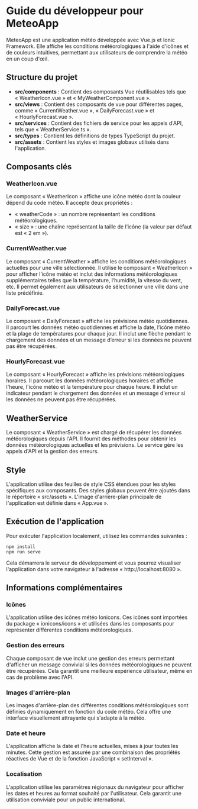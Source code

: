 # Guide du développeur pour MeteoApp

MeteoApp est une application météo développée avec Vue.js et Ionic Framework. Elle affiche les conditions météorologiques à l'aide d'icônes et de couleurs intuitives, permettant aux utilisateurs de comprendre la météo en un coup d'œil.

## Structure du projet

- **src/components** : Contient des composants Vue réutilisables tels que « WeatherIcon.vue » et « MyWeatherComponent.vue ».
- **src/views** : Contient des composants de vue pour différentes pages, comme « CurrentWeather.vue », « DailyForecast.vue » et « HourlyForecast.vue ».
- **src/services** : Contient des fichiers de service pour les appels d'API, tels que « WeatherService.ts ».
- **src/types** : Contient les définitions de types TypeScript du projet.
- **src/assets** : Contient les styles et images globaux utilisés dans l'application.

## Composants clés

### WeatherIcon.vue
Le composant « WeatherIcon » affiche une icône météo dont la couleur dépend du code météo. Il accepte deux propriétés :
- « weatherCode » : un nombre représentant les conditions météorologiques.
- « size » : une chaîne représentant la taille de l’icône (la valeur par défaut est « 2 em »).

### CurrentWeather.vue
Le composant « CurrentWeather » affiche les conditions météorologiques actuelles pour une ville sélectionnée. Il utilise le composant « WeatherIcon » pour afficher l’icône météo et inclut des informations météorologiques supplémentaires telles que la température, l’humidité, la vitesse du vent, etc. Il permet également aux utilisateurs de sélectionner une ville dans une liste prédéfinie.

### DailyForecast.vue
Le composant « DailyForecast » affiche les prévisions météo quotidiennes. Il parcourt les données météo quotidiennes et affiche la date, l’icône météo et la plage de températures pour chaque jour. Il inclut une flèche pendant le chargement des données et un message d’erreur si les données ne peuvent pas être récupérées.

### HourlyForecast.vue
Le composant « HourlyForecast » affiche les prévisions météorologiques horaires. Il parcourt les données météorologiques horaires et affiche l'heure, l'icône météo et la température pour chaque heure. Il inclut un indicateur pendant le chargement des données et un message d'erreur si les données ne peuvent pas être récupérées.

## WeatherService
Le composant « WeatherService » est chargé de récupérer les données météorologiques depuis l'API. Il fournit des méthodes pour obtenir les données météorologiques actuelles et les prévisions. Le service gère les appels d'API et la gestion des erreurs.

## Style
L'application utilise des feuilles de style CSS étendues pour les styles spécifiques aux composants. Des styles globaux peuvent être ajoutés dans le répertoire « src/assets ». L'image d'arrière-plan principale de l'application est définie dans « App.vue ».

## Exécution de l'application
Pour exécuter l'application localement, utilisez les commandes suivantes :
```
npm install
npm run serve
```
Cela démarrera le serveur de développement et vous pourrez visualiser l'application dans votre navigateur à l'adresse « http://localhost:8080 ».

## Informations complémentaires

### Icônes
L'application utilise des icônes météo Ionicons. Ces icônes sont importées du package « ionicons/icons » et utilisées dans les composants pour représenter différentes conditions météorologiques.

### Gestion des erreurs
Chaque composant de vue inclut une gestion des erreurs permettant d'afficher un message convivial si les données météorologiques ne peuvent être récupérées. Cela garantit une meilleure expérience utilisateur, même en cas de problème avec l'API.

### Images d'arrière-plan
Les images d'arrière-plan des différentes conditions météorologiques sont définies dynamiquement en fonction du code météo. Cela offre une interface visuellement attrayante qui s'adapte à la météo.

### Date et heure
L'application affiche la date et l'heure actuelles, mises à jour toutes les minutes. Cette gestion est assurée par une combinaison des propriétés réactives de Vue et de la fonction JavaScript « setInterval ».

### Localisation
L'application utilise les paramètres régionaux du navigateur pour afficher les dates et heures au format souhaité par l'utilisateur. Cela garantit une utilisation conviviale pour un public international.

